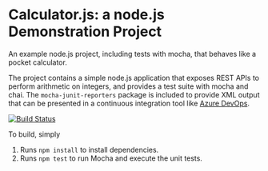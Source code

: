 Calculator.js: a node.js Demonstration Project
==============================================
An example node.js project, including tests with mocha, that behaves like
a pocket calculator.

The project contains a simple node.js application that exposes REST APIs
to perform arithmetic on integers, and provides a test suite with mocha
and chai.  The `mocha-junit-reporters` package is included to provide XML
output that can be presented in a continuous integration tool like
[Azure DevOps](https://azure.com/devops).

[![Build Status](https://dev.azure.com/chaitanyapeddireddy/Azure%20Certification/_apis/build/status/Chaitu-GitHub.calculator?branchName=master)](https://dev.azure.com/chaitanyapeddireddy/Azure%20Certification/_build/latest?definitionId=4&branchName=master)

To build, simply

1. Runs `npm install` to install dependencies.
2. Runs `npm test` to run Mocha and execute the unit tests.

